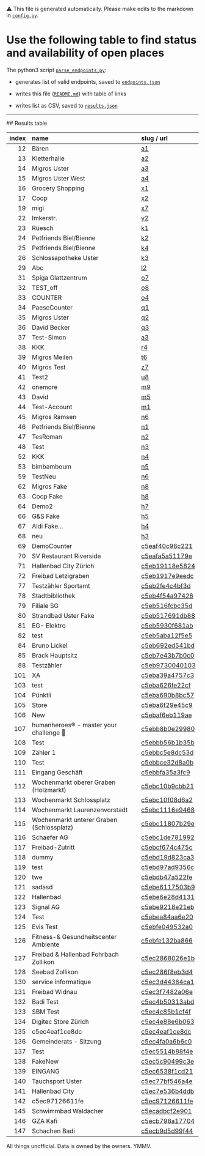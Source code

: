 ⚠️ This file is generated automatically. Please make edits to the markdown in [`config.py`](https://github.com/philshem/swiss_counter_data/blob/master/config.py).

# Use the following table to find status and availability of open places

The python3 script [`parse_endpoints.py`](https://github.com/philshem/swiss_counter_data/blob/master/parse_endpoints.py):

+ generates list of valid endpoints, saved to [`endpoints.json`](https://github.com/philshem/swiss_counter_data/blob/master/endpoints.json)

+ writes this file ([`README.md`](https://github.com/philshem/swiss_counter_data/blob/master/README.md)) with table of links

+ writes list as CSV, saved to [`results.json`](https://github.com/philshem/swiss_counter_data/blob/master/results.json)


---

## Results table

|   index | name                                      | slug / url                                                             |
|--------:|:------------------------------------------|:-----------------------------------------------------------------------|
|      12 | Bären                                     | [a1](https://www.countee.ch/app/de/counter/a1)                         |
|      13 | Kletterhalle                              | [a2](https://www.countee.ch/app/de/counter/a2)                         |
|      14 | Migros Uster                              | [a3](https://www.countee.ch/app/de/counter/a3)                         |
|      15 | Migros Uster West                         | [a4](https://www.countee.ch/app/de/counter/a4)                         |
|      16 | Grocery Shopping                          | [x1](https://www.countee.ch/app/de/counter/x1)                         |
|      17 | Coop                                      | [x2](https://www.countee.ch/app/de/counter/x2)                         |
|      19 | migi                                      | [x7](https://www.countee.ch/app/de/counter/x7)                         |
|      22 | Imkerstr.                                 | [y2](https://www.countee.ch/app/de/counter/y2)                         |
|      23 | Rüesch                                    | [k1](https://www.countee.ch/app/de/counter/k1)                         |
|      24 | Petfriends Biel/Bienne                    | [k2](https://www.countee.ch/app/de/counter/k2)                         |
|      25 | Petfriends Biel/Bienne                    | [k4](https://www.countee.ch/app/de/counter/k4)                         |
|      26 | Schlossapotheke Uster                     | [k3](https://www.countee.ch/app/de/counter/k3)                         |
|      29 | Abc                                       | [l2](https://www.countee.ch/app/de/counter/l2)                         |
|      31 | Spiga Glattzentrum                        | [o7](https://www.countee.ch/app/de/counter/o7)                         |
|      32 | TEST_off                                  | [o8](https://www.countee.ch/app/de/counter/o8)                         |
|      33 | COUNTER                                   | [o4](https://www.countee.ch/app/de/counter/o4)                         |
|      34 | PaescCounter                              | [q1](https://www.countee.ch/app/de/counter/q1)                         |
|      35 | Migros Uster                              | [q2](https://www.countee.ch/app/de/counter/q2)                         |
|      36 | David Becker                              | [q3](https://www.countee.ch/app/de/counter/q3)                         |
|      37 | Test-Simon                                | [a3](https://www.countee.ch/app/de/counter/a3)                         |
|      38 | KKK                                       | [r4](https://www.countee.ch/app/de/counter/r4)                         |
|      39 | Migros Meilen                             | [t6](https://www.countee.ch/app/de/counter/t6)                         |
|      40 | Migros Test                               | [z7](https://www.countee.ch/app/de/counter/z7)                         |
|      41 | Test2                                     | [u8](https://www.countee.ch/app/de/counter/u8)                         |
|      42 | onemore                                   | [m9](https://www.countee.ch/app/de/counter/m9)                         |
|      43 | David                                     | [m5](https://www.countee.ch/app/de/counter/m5)                         |
|      44 | Test-Account                              | [m1](https://www.countee.ch/app/de/counter/m1)                         |
|      45 | Migros Ramsen                             | [n6](https://www.countee.ch/app/de/counter/n6)                         |
|      46 | Petfriends Biel/Bienne                    | [n1](https://www.countee.ch/app/de/counter/n1)                         |
|      47 | TesRoman                                  | [n2](https://www.countee.ch/app/de/counter/n2)                         |
|      48 | Test                                      | [n3](https://www.countee.ch/app/de/counter/n3)                         |
|      52 | KKK                                       | [n4](https://www.countee.ch/app/de/counter/n4)                         |
|      53 | bimbamboum                                | [n5](https://www.countee.ch/app/de/counter/n5)                         |
|      59 | TestNeu                                   | [n6](https://www.countee.ch/app/de/counter/n6)                         |
|      62 | Migros Fake                               | [n8](https://www.countee.ch/app/de/counter/n8)                         |
|      63 | Coop Fake                                 | [h8](https://www.countee.ch/app/de/counter/h8)                         |
|      64 | Demo2                                     | [h7](https://www.countee.ch/app/de/counter/h7)                         |
|      66 | G&S Fake                                  | [h5](https://www.countee.ch/app/de/counter/h5)                         |
|      67 | Aldi Fake...                              | [h4](https://www.countee.ch/app/de/counter/h4)                         |
|      68 | neu                                       | [h3](https://www.countee.ch/app/de/counter/h3)                         |
|      69 | DemoCounter                               | [c5eaf40c96c221](https://www.countee.ch/app/de/counter/c5eaf40c96c221) |
|      70 | SV Restaurant Riverside                   | [c5eafa5a51179e](https://www.countee.ch/app/de/counter/c5eafa5a51179e) |
|      71 | Hallenbad City Zürich                     | [c5eb19118e5824](https://www.countee.ch/app/de/counter/c5eb19118e5824) |
|      72 | Freibad Letzigraben                       | [c5eb1917e9eedc](https://www.countee.ch/app/de/counter/c5eb1917e9eedc) |
|      77 | Testzähler Sportamt                       | [c5eb2fe4c4bf3d](https://www.countee.ch/app/de/counter/c5eb2fe4c4bf3d) |
|      78 | Stadtbibliothek                           | [c5eb4f54a97426](https://www.countee.ch/app/de/counter/c5eb4f54a97426) |
|      79 | Filiale SG                                | [c5eb516fcbc35d](https://www.countee.ch/app/de/counter/c5eb516fcbc35d) |
|      80 | Strandbad Uster Fake                      | [c5eb517691db88](https://www.countee.ch/app/de/counter/c5eb517691db88) |
|      81 | EG- Elektro                               | [c5eb5930f681ab](https://www.countee.ch/app/de/counter/c5eb5930f681ab) |
|      82 | test                                      | [c5eb5aba12f5e5](https://www.countee.ch/app/de/counter/c5eb5aba12f5e5) |
|      84 | Bruno Lickel                              | [c5eb692ed541bd](https://www.countee.ch/app/de/counter/c5eb692ed541bd) |
|      85 | Brack Hauptsitz                           | [c5eb7e43b7b0c0](https://www.countee.ch/app/de/counter/c5eb7e43b7b0c0) |
|      88 | Testzähler                                | [c5eb9730040103](https://www.countee.ch/app/de/counter/c5eb9730040103) |
|     101 | XA                                        | [c5eba39a4757c3](https://www.countee.ch/app/de/counter/c5eba39a4757c3) |
|     103 | test                                      | [c5eba626fe22cf](https://www.countee.ch/app/de/counter/c5eba626fe22cf) |
|     104 | Pünktli                                   | [c5eba690b8bc57](https://www.countee.ch/app/de/counter/c5eba690b8bc57) |
|     105 | Store                                     | [c5eba6f29e45c9](https://www.countee.ch/app/de/counter/c5eba6f29e45c9) |
|     106 | New                                       | [c5ebaf6eb119ae](https://www.countee.ch/app/de/counter/c5ebaf6eb119ae) |
|     107 | humanheroes® - master your challenge 🚀   | [c5ebb8b0e29980](https://www.countee.ch/app/de/counter/c5ebb8b0e29980) |
|     108 | Test                                      | [c5ebbb56b1b35b](https://www.countee.ch/app/de/counter/c5ebbb56b1b35b) |
|     109 | Zähler 1                                  | [c5ebbc5e8dc53d](https://www.countee.ch/app/de/counter/c5ebbc5e8dc53d) |
|     110 | Test                                      | [c5ebbce32d8a0b](https://www.countee.ch/app/de/counter/c5ebbce32d8a0b) |
|     111 | Eingang Geschäft                          | [c5ebbfa35a3fc9](https://www.countee.ch/app/de/counter/c5ebbfa35a3fc9) |
|     112 | Wochenmarkt oberer Graben (Holzmarkt)     | [c5ebc10b9cbb21](https://www.countee.ch/app/de/counter/c5ebc10b9cbb21) |
|     113 | Wochenmarkt Schlossplatz                  | [c5ebc10f08d6a2](https://www.countee.ch/app/de/counter/c5ebc10f08d6a2) |
|     114 | Wochenmarkt Laurenzenvorstadt             | [c5ebc1116e9468](https://www.countee.ch/app/de/counter/c5ebc1116e9468) |
|     115 | Wochenmarkt unterer Graben (Schlossplatz) | [c5ebc11807b29e](https://www.countee.ch/app/de/counter/c5ebc11807b29e) |
|     116 | Schaefer AG                               | [c5ebc1de781992](https://www.countee.ch/app/de/counter/c5ebc1de781992) |
|     117 | Freibad-Zutritt                           | [c5ebcf674c475c](https://www.countee.ch/app/de/counter/c5ebcf674c475c) |
|     118 | dummy                                     | [c5ebd19d823ca3](https://www.countee.ch/app/de/counter/c5ebd19d823ca3) |
|     119 | test                                      | [c5ebd97ad9356c](https://www.countee.ch/app/de/counter/c5ebd97ad9356c) |
|     120 | twe                                       | [c5ebdb47a522fe](https://www.countee.ch/app/de/counter/c5ebdb47a522fe) |
|     121 | sadasd                                    | [c5ebe6117503b9](https://www.countee.ch/app/de/counter/c5ebe6117503b9) |
|     122 | Hallenbad                                 | [c5ebe6e28d4131](https://www.countee.ch/app/de/counter/c5ebe6e28d4131) |
|     123 | Signal AG                                 | [c5ebe9218e21eb](https://www.countee.ch/app/de/counter/c5ebe9218e21eb) |
|     124 | Test                                      | [c5ebea84aa6e20](https://www.countee.ch/app/de/counter/c5ebea84aa6e20) |
|     125 | Evis Test                                 | [c5ebfe049532a0](https://www.countee.ch/app/de/counter/c5ebfe049532a0) |
|     126 | Fitness-& Gesundheitscenter Ambiente      | [c5ebfe132ba866](https://www.countee.ch/app/de/counter/c5ebfe132ba866) |
|     127 | Freibad & Hallenbad Fohrbach Zollikon     | [c5ec2868026e1b](https://www.countee.ch/app/de/counter/c5ec2868026e1b) |
|     128 | Seebad Zollikon                           | [c5ec286f8eb3d4](https://www.countee.ch/app/de/counter/c5ec286f8eb3d4) |
|     130 | service informatique                      | [c5ec3d44364ca1](https://www.countee.ch/app/de/counter/c5ec3d44364ca1) |
|     131 | Freibad Widnau                            | [c5ec3f7482a06e](https://www.countee.ch/app/de/counter/c5ec3f7482a06e) |
|     132 | Badi Test                                 | [c5ec4b50313abd](https://www.countee.ch/app/de/counter/c5ec4b50313abd) |
|     133 | SBM Test                                  | [c5ec4c85b1cf4f](https://www.countee.ch/app/de/counter/c5ec4c85b1cf4f) |
|     134 | Digitec Store Zürich                      | [c5ec4e88e6b063](https://www.countee.ch/app/de/counter/c5ec4e88e6b063) |
|     135 | c5ec4eaf1ce8dc                            | [c5ec4eaf1ce8dc](https://www.countee.ch/app/de/counter/c5ec4eaf1ce8dc) |
|     136 | Gemeinderats - Sitzung                    | [c5ec4fa0a6b6c0](https://www.countee.ch/app/de/counter/c5ec4fa0a6b6c0) |
|     137 | Test                                      | [c5ec5514b88f4e](https://www.countee.ch/app/de/counter/c5ec5514b88f4e) |
|     138 | FakeNew                                   | [c5ec5c90499c3e](https://www.countee.ch/app/de/counter/c5ec5c90499c3e) |
|     139 | EINGANG                                   | [c5ec6538f1cd21](https://www.countee.ch/app/de/counter/c5ec6538f1cd21) |
|     140 | Tauchsport Uster                          | [c5ec77bf546a4e](https://www.countee.ch/app/de/counter/c5ec77bf546a4e) |
|     141 | Hallenbad City                            | [c5ec7e536b4ddb](https://www.countee.ch/app/de/counter/c5ec7e536b4ddb) |
|     142 | c5ec97126611fe                            | [c5ec97126611fe](https://www.countee.ch/app/de/counter/c5ec97126611fe) |
|     145 | Schwimmbad Waldacher                      | [c5ecadbcf2e901](https://www.countee.ch/app/de/counter/c5ecadbcf2e901) |
|     146 | GZA Kafi                                  | [c5ecb798a17704](https://www.countee.ch/app/de/counter/c5ecb798a17704) |
|     147 | Schachen Badi                             | [c5ecb9d5d99f44](https://www.countee.ch/app/de/counter/c5ecb9d5d99f44) |

All things unofficial. Data is owned by the owners. YMMV.

